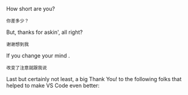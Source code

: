 How short are you?

`你差多少？`

But, thanks for askin', all right?

`谢谢想到我`

If you change your mind .

`改变了注意就跟我说`

Last but certainly not least, a big Thank You! to the following folks that helped to make VS Code even better:
